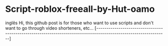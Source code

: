# Script-roblox-freeall-by-Hut-oamo

inglês
Hi, this github post is for those who want to use scripts and don't want to go through video shorteners, etc...
[-----------------------------------------------------------------------------------------------------------------]


